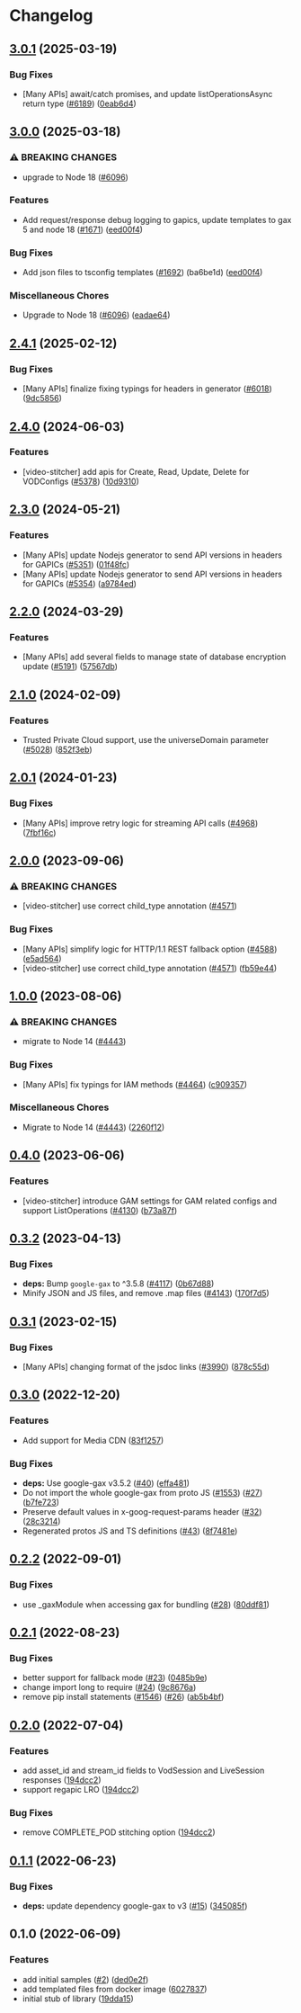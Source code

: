 # Changelog

## [3.0.1](https://github.com/googleapis/google-cloud-node/compare/video-stitcher-v3.0.0...video-stitcher-v3.0.1) (2025-03-19)


### Bug Fixes

* [Many APIs] await/catch promises, and update listOperationsAsync return type ([#6189](https://github.com/googleapis/google-cloud-node/issues/6189)) ([0eab6d4](https://github.com/googleapis/google-cloud-node/commit/0eab6d40a12aa7f387a4621c6611aa4cbc86e178))

## [3.0.0](https://github.com/googleapis/google-cloud-node/compare/video-stitcher-v2.4.1...video-stitcher-v3.0.0) (2025-03-18)


### ⚠ BREAKING CHANGES

* upgrade to Node 18 ([#6096](https://github.com/googleapis/google-cloud-node/issues/6096))

### Features

* Add request/response debug logging to gapics, update templates to gax 5 and node 18 ([#1671](https://github.com/googleapis/google-cloud-node/issues/1671)) ([eed00f4](https://github.com/googleapis/google-cloud-node/commit/eed00f4e4de22392db3a440a20486c3eeb9d33a6))


### Bug Fixes

* Add json files to tsconfig templates ([#1692](https://github.com/googleapis/google-cloud-node/issues/1692)) (ba6be1d) ([eed00f4](https://github.com/googleapis/google-cloud-node/commit/eed00f4e4de22392db3a440a20486c3eeb9d33a6))


### Miscellaneous Chores

* Upgrade to Node 18 ([#6096](https://github.com/googleapis/google-cloud-node/issues/6096)) ([eadae64](https://github.com/googleapis/google-cloud-node/commit/eadae64d54e07aa2c65097ea52e65008d4e87436))

## [2.4.1](https://github.com/googleapis/google-cloud-node/compare/video-stitcher-v2.4.0...video-stitcher-v2.4.1) (2025-02-12)


### Bug Fixes

* [Many APIs] finalize fixing typings for headers in generator ([#6018](https://github.com/googleapis/google-cloud-node/issues/6018)) ([9dc5856](https://github.com/googleapis/google-cloud-node/commit/9dc585661489f51bb7a85b39519fd8b11dfffc5b))

## [2.4.0](https://github.com/googleapis/google-cloud-node/compare/video-stitcher-v2.3.0...video-stitcher-v2.4.0) (2024-06-03)


### Features

* [video-stitcher] add apis for Create, Read, Update, Delete for VODConfigs ([#5378](https://github.com/googleapis/google-cloud-node/issues/5378)) ([10d9310](https://github.com/googleapis/google-cloud-node/commit/10d9310f765fe35d140b0465284c07b053caf8fb))

## [2.3.0](https://github.com/googleapis/google-cloud-node/compare/video-stitcher-v2.2.0...video-stitcher-v2.3.0) (2024-05-21)


### Features

* [Many APIs] update Nodejs generator to send API versions in headers for GAPICs ([#5351](https://github.com/googleapis/google-cloud-node/issues/5351)) ([01f48fc](https://github.com/googleapis/google-cloud-node/commit/01f48fce63ec4ddf801d59ee2b8c0db9f6fb8372))
* [Many APIs] update Nodejs generator to send API versions in headers for GAPICs ([#5354](https://github.com/googleapis/google-cloud-node/issues/5354)) ([a9784ed](https://github.com/googleapis/google-cloud-node/commit/a9784ed3db6ee96d171762308bbbcd57390b6866))

## [2.2.0](https://github.com/googleapis/google-cloud-node/compare/video-stitcher-v2.1.0...video-stitcher-v2.2.0) (2024-03-29)


### Features

* [Many APIs] add several fields to manage state of database encryption update ([#5191](https://github.com/googleapis/google-cloud-node/issues/5191)) ([57567db](https://github.com/googleapis/google-cloud-node/commit/57567db36033ca53ae2f54e6517b8cd12145bb82))

## [2.1.0](https://github.com/googleapis/google-cloud-node/compare/video-stitcher-v2.0.1...video-stitcher-v2.1.0) (2024-02-09)


### Features

* Trusted Private Cloud support, use the universeDomain parameter  ([#5028](https://github.com/googleapis/google-cloud-node/issues/5028)) ([852f3eb](https://github.com/googleapis/google-cloud-node/commit/852f3ebf065ee24e910580b9a1fc365acb3a744a))

## [2.0.1](https://github.com/googleapis/google-cloud-node/compare/video-stitcher-v2.0.0...video-stitcher-v2.0.1) (2024-01-23)


### Bug Fixes

* [Many APIs] improve retry logic for streaming API calls ([#4968](https://github.com/googleapis/google-cloud-node/issues/4968)) ([7fbf16c](https://github.com/googleapis/google-cloud-node/commit/7fbf16c98d0521a0533ab36a00f6ec932c72a02e))

## [2.0.0](https://github.com/googleapis/google-cloud-node/compare/video-stitcher-v1.0.0...video-stitcher-v2.0.0) (2023-09-06)


### ⚠ BREAKING CHANGES

* [video-stitcher] use correct child_type annotation ([#4571](https://github.com/googleapis/google-cloud-node/issues/4571))

### Bug Fixes

* [Many APIs] simplify logic for HTTP/1.1 REST fallback option ([#4588](https://github.com/googleapis/google-cloud-node/issues/4588)) ([e5ad564](https://github.com/googleapis/google-cloud-node/commit/e5ad564f74dc7a36c0e8cd8de173428a99f1deae))
* [video-stitcher] use correct child_type annotation ([#4571](https://github.com/googleapis/google-cloud-node/issues/4571)) ([fb59e44](https://github.com/googleapis/google-cloud-node/commit/fb59e44179eddc7e372320e097a6a271babac7eb))

## [1.0.0](https://github.com/googleapis/google-cloud-node/compare/video-stitcher-v0.4.0...video-stitcher-v1.0.0) (2023-08-06)


### ⚠ BREAKING CHANGES

* migrate to Node 14 ([#4443](https://github.com/googleapis/google-cloud-node/issues/4443))

### Bug Fixes

* [Many APIs] fix typings for IAM methods ([#4464](https://github.com/googleapis/google-cloud-node/issues/4464)) ([c909357](https://github.com/googleapis/google-cloud-node/commit/c90935765ceee0eea6b9ce21a151707df142cf7d))


### Miscellaneous Chores

* Migrate to Node 14 ([#4443](https://github.com/googleapis/google-cloud-node/issues/4443)) ([2260f12](https://github.com/googleapis/google-cloud-node/commit/2260f12543d171bda95345e53475f5f0fdc45770))

## [0.4.0](https://github.com/googleapis/google-cloud-node/compare/video-stitcher-v0.3.2...video-stitcher-v0.4.0) (2023-06-06)


### Features

* [video-stitcher] introduce GAM settings for GAM related configs and support ListOperations ([#4130](https://github.com/googleapis/google-cloud-node/issues/4130)) ([b73a87f](https://github.com/googleapis/google-cloud-node/commit/b73a87f4f1c8d84da66ea81b88a3f2cc6704aa6b))

## [0.3.2](https://github.com/googleapis/google-cloud-node/compare/video-stitcher-v0.3.1...video-stitcher-v0.3.2) (2023-04-13)


### Bug Fixes

* **deps:** Bump `google-gax` to ^3.5.8 ([#4117](https://github.com/googleapis/google-cloud-node/issues/4117)) ([0b67d88](https://github.com/googleapis/google-cloud-node/commit/0b67d883963643ce1b4f6d2ccd3e8d37adf6e029))
* Minify JSON and JS files, and remove .map files ([#4143](https://github.com/googleapis/google-cloud-node/issues/4143)) ([170f7d5](https://github.com/googleapis/google-cloud-node/commit/170f7d57b8fd344d182a8e758867b8124722eebc))

## [0.3.1](https://github.com/googleapis/google-cloud-node/compare/video-stitcher-v0.3.0...video-stitcher-v0.3.1) (2023-02-15)


### Bug Fixes

* [Many APIs] changing format of the jsdoc links ([#3990](https://github.com/googleapis/google-cloud-node/issues/3990)) ([878c55d](https://github.com/googleapis/google-cloud-node/commit/878c55d62af7e41e8d5050b081e4b79202b1b9cc))

## [0.3.0](https://github.com/googleapis/nodejs-video-stitcher/compare/v0.2.2...v0.3.0) (2022-12-20)


### Features

* Add support for Media CDN ([83f1257](https://github.com/googleapis/nodejs-video-stitcher/commit/83f1257b790abc8ef7acedb8e009ef5e94a0c710))


### Bug Fixes

* **deps:** Use google-gax v3.5.2 ([#40](https://github.com/googleapis/nodejs-video-stitcher/issues/40)) ([effa481](https://github.com/googleapis/nodejs-video-stitcher/commit/effa4814da8b7d81b6c5be6b6e580a683f02c50e))
* Do not import the whole google-gax from proto JS ([#1553](https://github.com/googleapis/nodejs-video-stitcher/issues/1553)) ([#27](https://github.com/googleapis/nodejs-video-stitcher/issues/27)) ([b7fe723](https://github.com/googleapis/nodejs-video-stitcher/commit/b7fe723d1a2dfb229b69640ca749398805573e56))
* Preserve default values in x-goog-request-params header ([#32](https://github.com/googleapis/nodejs-video-stitcher/issues/32)) ([28c3214](https://github.com/googleapis/nodejs-video-stitcher/commit/28c32148f4707550c6c6a143c7556560d6b21230))
* Regenerated protos JS and TS definitions ([#43](https://github.com/googleapis/nodejs-video-stitcher/issues/43)) ([8f7481e](https://github.com/googleapis/nodejs-video-stitcher/commit/8f7481ed1f5fc054abe6430e43570851c39740d0))

## [0.2.2](https://github.com/googleapis/nodejs-video-stitcher/compare/v0.2.1...v0.2.2) (2022-09-01)


### Bug Fixes

* use _gaxModule when accessing gax for bundling ([#28](https://github.com/googleapis/nodejs-video-stitcher/issues/28)) ([80ddf81](https://github.com/googleapis/nodejs-video-stitcher/commit/80ddf81c0bedc918bb37c3c24ba29a363878fc74))

## [0.2.1](https://github.com/googleapis/nodejs-video-stitcher/compare/v0.2.0...v0.2.1) (2022-08-23)


### Bug Fixes

* better support for fallback mode ([#23](https://github.com/googleapis/nodejs-video-stitcher/issues/23)) ([0485b9e](https://github.com/googleapis/nodejs-video-stitcher/commit/0485b9e11d90f9181e38214b5b4289fc491fc7d8))
* change import long to require ([#24](https://github.com/googleapis/nodejs-video-stitcher/issues/24)) ([9c8676a](https://github.com/googleapis/nodejs-video-stitcher/commit/9c8676aebc019cbbf7ab0aded6add6d8f5a1c9a6))
* remove pip install statements ([#1546](https://github.com/googleapis/nodejs-video-stitcher/issues/1546)) ([#26](https://github.com/googleapis/nodejs-video-stitcher/issues/26)) ([ab5b4bf](https://github.com/googleapis/nodejs-video-stitcher/commit/ab5b4bf3c04e38e3ae76decea1e650b3f614a599))

## [0.2.0](https://github.com/googleapis/nodejs-video-stitcher/compare/v0.1.1...v0.2.0) (2022-07-04)


### Features

* add asset_id and stream_id fields to VodSession and LiveSession responses ([194dcc2](https://github.com/googleapis/nodejs-video-stitcher/commit/194dcc247e4a6887ed204d8b188f61750a65ef43))
* support regapic LRO ([194dcc2](https://github.com/googleapis/nodejs-video-stitcher/commit/194dcc247e4a6887ed204d8b188f61750a65ef43))


### Bug Fixes

* remove COMPLETE_POD stitching option ([194dcc2](https://github.com/googleapis/nodejs-video-stitcher/commit/194dcc247e4a6887ed204d8b188f61750a65ef43))

## [0.1.1](https://github.com/googleapis/nodejs-video-stitcher/compare/v0.1.0...v0.1.1) (2022-06-23)


### Bug Fixes

* **deps:** update dependency google-gax to v3 ([#15](https://github.com/googleapis/nodejs-video-stitcher/issues/15)) ([345085f](https://github.com/googleapis/nodejs-video-stitcher/commit/345085f378b7ab6299a593cd8f8d200160b6106e))

## 0.1.0 (2022-06-09)


### Features

* add initial samples ([#2](https://github.com/googleapis/nodejs-video-stitcher/issues/2)) ([ded0e2f](https://github.com/googleapis/nodejs-video-stitcher/commit/ded0e2fe6a50d94da495c8f3bf068436acbf92ba))
* add templated files from docker image ([6027837](https://github.com/googleapis/nodejs-video-stitcher/commit/6027837bde299e4a2449bd90940d36e20bae8a58))
* initial stub of library ([19dda15](https://github.com/googleapis/nodejs-video-stitcher/commit/19dda1541867a3e0922d57ba96bda52ee9622a46))
